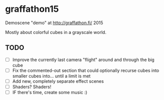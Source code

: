 # graffathon15
Demoscene "demo" at http://graffathon.fi/ 2015

Mostly about colorful cubes in a grayscale world.

## TODO

- [ ] Improve the currently last camera "flight" around and through the big cube
- [ ] Fix the commented-out section that could optionally recurse cubes into smaller cubes into... until a limit is met
- [ ] Add new, completely separate effect scenes
- [ ] Shaders? Shaders!
- [ ] IF there's time, create some music :)

